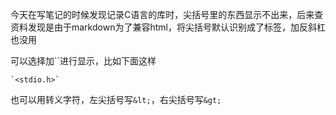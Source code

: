 今天在写笔记的时候发现记录C语言的库时，尖括号里的东西显示不出来，后来查资料发现是由于markdown为了兼容html，将尖括号默认识别成了标签，加反斜杠也没用

可以选择加\`\`进行显示，比如下面这样
```
`<stdio.h>`
``` 

也可以用转义字符，左尖括号写`&lt;`，右尖括号写`&gt;`